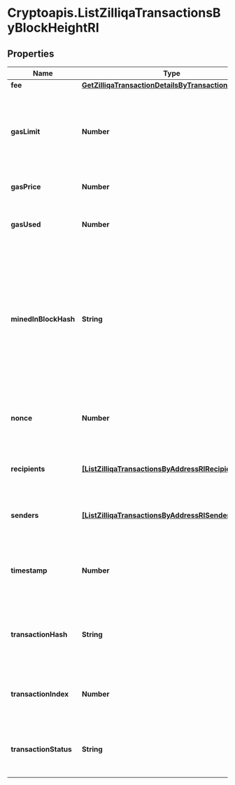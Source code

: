 # Cryptoapis.ListZilliqaTransactionsByBlockHeightRI

## Properties

Name | Type | Description | Notes
------------ | ------------- | ------------- | -------------
**fee** | [**GetZilliqaTransactionDetailsByTransactionIDRIFee**](GetZilliqaTransactionDetailsByTransactionIDRIFee.md) |  | 
**gasLimit** | **Number** | Represents the maximum amount of gas allowed in the block in order to determine how many transactions it can fit. | 
**gasPrice** | **Number** | Defines the price of the gas. | 
**gasUsed** | **Number** | Defines how much of the gas for the block has been used. | 
**minedInBlockHash** | **String** | Represents the hash of the block, which is its unique identifier. It represents a cryptographic digital fingerprint made by hashing the block header twice through the SHA256 algorithm. | 
**nonce** | **Number** | Represents a random value that can be adjusted to satisfy the Proof of Work. | 
**recipients** | [**[ListZilliqaTransactionsByAddressRIRecipientsInner]**](ListZilliqaTransactionsByAddressRIRecipientsInner.md) | Defines an object array of the transaction recipients. | 
**senders** | [**[ListZilliqaTransactionsByAddressRISendersInner]**](ListZilliqaTransactionsByAddressRISendersInner.md) | Represents an object of addresses that provide the funds. | 
**timestamp** | **Number** | Defines the exact date/time when this block was mined in Unix Timestamp. | 
**transactionHash** | **String** | Represents the hash of the transaction, which is its unique identifier. | 
**transactionIndex** | **Number** | Defines the numeric representation of the transaction index. | 
**transactionStatus** | **String** | Defines the status of the transaction, whether it is e.g. pending or complete. | 


